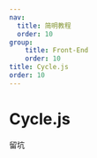 ```yaml
---
nav:
  title: 简明教程
  order: 10
group:
	title: Front-End
	order: 10
title: Cycle.js
order: 10
---
```


# Cycle.js

留坑


